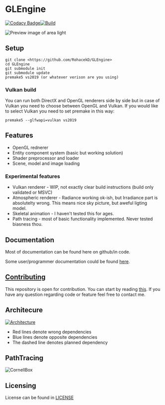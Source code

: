 # GLEngine

[![Codacy Badge](https://api.codacy.com/project/badge/Grade/0c09524c2a59475ea538d0ec615a999d)](https://app.codacy.com/gh/MySchoolEngine/GLEngine?utm_source=github.com&utm_medium=referral&utm_content=MySchoolEngine/GLEngine&utm_campaign=Badge_Grade_Dashboard)[![Build](https://github.com/MySchoolEngine/GLEngine/workflows/build/badge.svg)](https://github.com/MySchoolEngine/GLEngine/actions?workflow=build)

![Preview image of area light](https://github.com/RohacekD/GLEngine/blob/master/wikidata/AreaLight.png?raw=true)

## Setup
```
git clone <https://github.com/RohacekD/GLEngine>
cd GLEngine
git submodule init
git submodule update
premake5 vs2019 (or whatever verison are you using)
```
### Vulkan build

You can run both DirectX and OpenGL renderers side by side but in case of Vulkan you need to choose between OpenGL and Vulkan. If you would like to select Vulkan you need to set premake in this way:
```
premake5 --glfwapi=vulkan vs2019
```

## Features

*  OpenGL rednerer
*  Entity component system (basic but working solution)
*  Shader preprocessor and loader
*  Scene, model and image loading

### Experimental features

*  Vulkan renderer - WIP, not exactly clear build instructions (build only validated or MSVC)
*  Atmospheric renderer - Radiance working ok-ish, but Irradiance part is absolutelty wrong. This means nice sky picture, but aweful ligting model.
*  Skeletal animation - I haven't tested this for ages.
*  Path tracing - most of basic functionality implemented. Never tested biasness thou.

## Documentation
Most of documentation can be found here on github/in code.

Some user/programmer documentation could be found [here](https://rohacekd.github.io/GLEngine-Documentation/).

## [Contributing](CONTRIBUTING.md)
This repository is open for contribution. You can start by reading [this](CONTRIBUTING.md). If you have any question regarding code or feature feel free to contact me.

## Architecure
[![Architecture](https://github.com/RohacekD/GLEngine/blob/master/wikidata/Architecture.svg)](https://lucid.app/lucidchart/invitations/accept/d2772b03-bc43-4301-b71a-b145bfef3e73)

*  Red lines denote wrong dependencies
*  Blue lines denote opposite dependencies
*  The dashed line denotes planned dependency

## PathTracing
![CornellBox](https://github.com/RohacekD/GLEngine/blob/master/wikidata/PathTraced.png)

## Licensing
License can be found in [LICENSE](LICENSE)
